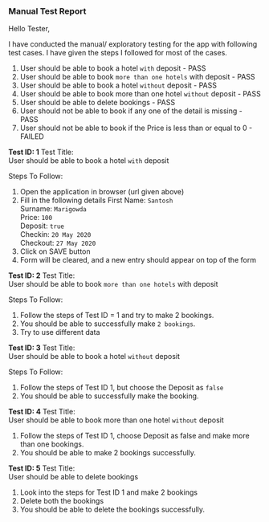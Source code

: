 ### Manual Test Report

Hello Tester,

I have conducted the manual/ exploratory testing for the app with following test cases.
I have given the steps I followed for most of the cases.

1. User should be able to book a hotel `with` deposit - PASS
2. User should be able to book `more than one hotels` with deposit - PASS
3. User should be able to book a hotel `without` deposit - PASS
4. User should be able to book more than one hotel `without` deposit - PASS
5. User should be able to delete bookings - PASS
6. User should not be able to book if any one of the detail is missing - PASS
7. User should not be able to book if the Price is less than or equal to 0 - FAILED

**Test ID: 1**
Test Title:  
User should be able to book a hotel `with` deposit

Steps To Follow:

1. Open the application in browser (url given above)
2. Fill in the following details
   First Name: `Santosh`  
   Surname: `Marigowda`  
   Price: `100`  
   Deposit: `true`  
   Checkin: `20 May 2020`  
   Checkout: `27 May 2020`
3. Click on SAVE button
4. Form will be cleared, and a new entry should appear on top of the form

**Test ID: 2**
Test Title:  
User should be able to book `more than one hotels` with deposit

Steps To Follow:

1. Follow the steps of Test ID = 1 and try to make 2 bookings.
2. You should be able to successfully make `2 bookings`.
3. Try to use different data

**Test ID: 3**
Test Title:  
User should be able to book a hotel `without` deposit

Steps To Follow:

1. Follow the steps of Test ID 1, but choose the Deposit as `false`
2. You should be able to successfully make the booking.

**Test ID: 4**
Test Title:  
User should be able to book more than one hotel `without` deposit

1. Follow the steps of Test ID 1, choose Deposit as false and make more than one bookings.
2. You should be able to make 2 bookings successfully.

**Test ID: 5**
Test Title:  
User should be able to delete bookings

1. Look into the steps for Test ID 1 and make 2 bookings
2. Delete both the bookings
3. You should be able to delete the bookings successfully.
